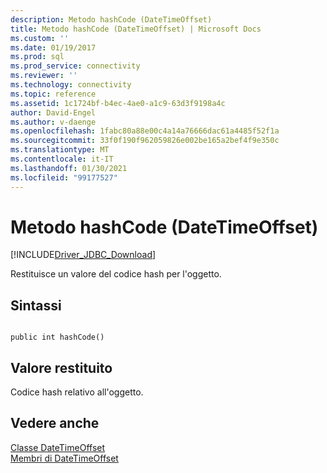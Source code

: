 ```yaml
---
description: Metodo hashCode (DateTimeOffset)
title: Metodo hashCode (DateTimeOffset) | Microsoft Docs
ms.custom: ''
ms.date: 01/19/2017
ms.prod: sql
ms.prod_service: connectivity
ms.reviewer: ''
ms.technology: connectivity
ms.topic: reference
ms.assetid: 1c1724bf-b4ec-4ae0-a1c9-63d3f9198a4c
author: David-Engel
ms.author: v-daenge
ms.openlocfilehash: 1fabc80a88e00c4a14a76666dac61a4485f52f1a
ms.sourcegitcommit: 33f0f190f962059826e002be165a2bef4f9e350c
ms.translationtype: MT
ms.contentlocale: it-IT
ms.lasthandoff: 01/30/2021
ms.locfileid: "99177527"
---
```

# <a name="hashcode-method-datetimeoffset"></a>Metodo hashCode (DateTimeOffset)
[!INCLUDE[Driver_JDBC_Download](../../../includes/driver_jdbc_download.md)]

  Restituisce un valore del codice hash per l'oggetto.  
  
## <a name="syntax"></a>Sintassi  
  
```  
  
public int hashCode()  
```  
  
## <a name="return-value"></a>Valore restituito  
 Codice hash relativo all'oggetto.  
  
## <a name="see-also"></a>Vedere anche  
 [Classe DateTimeOffset](../../../connect/jdbc/reference/datetimeoffset-class.md)   
 [Membri di DateTimeOffset](../../../connect/jdbc/reference/datetimeoffset-members.md)  
  
  
